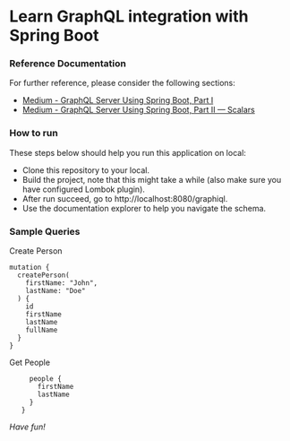 # Learn GraphQL integration with Spring Boot

### Reference Documentation
For further reference, please consider the following sections:

* [Medium - GraphQL Server Using Spring Boot, Part I](https://medium.com/supercharges-mobile-product-guide/graphql-server-using-spring-boot-part-i-722bdd715779)
* [Medium - GraphQL Server Using Spring Boot, Part II — Scalars](https://medium.com/supercharges-mobile-product-guide/graphql-server-using-spring-boot-part-ii-scalars-31505fe90c4c)

### How to run
These steps below should help you run this application on local:

* Clone this repository to your local.
* Build the project, note that this might take a while (also make sure you have configured Lombok plugin).
* After run succeed, go to http://localhost:8080/graphiql.
* Use the documentation explorer to help you navigate the schema.

### Sample Queries

Create Person

```$xslt
mutation {
  createPerson(
    firstName: "John",
  	lastName: "Doe"
  ) {
    id
    firstName
    lastName
    fullName
  }
}
```

Get People

```query {
     people {
       firstName
       lastName
     }
   }
```

_Have fun!_